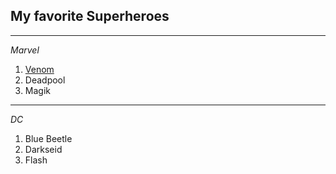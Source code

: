 ## My favorite Superheroes
---
*Marvel*
1. [Venom](https://en.wikipedia.org/wiki/Venom_(character))
2. Deadpool
3. Magik
---
*DC*
1. Blue Beetle
2. Darkseid
3. Flash
